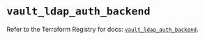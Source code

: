 # `vault_ldap_auth_backend`

Refer to the Terraform Registry for docs: [`vault_ldap_auth_backend`](https://registry.terraform.io/providers/hashicorp/vault/4.1.0/docs/resources/ldap_auth_backend).
